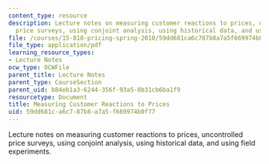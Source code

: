 ```yaml
---
content_type: resource
description: Lecture notes on measuring customer reactions to prices, uncontrolled
  price surveys, using conjoint analysis, using historical data, and using field experiments.
file: /courses/15-818-pricing-spring-2010/59dd681ca6c787b8a7a5f669974b0f77_MIT15_818S10_lec04.pdf
file_type: application/pdf
learning_resource_types:
- Lecture Notes
ocw_type: OCWFile
parent_title: Lecture Notes
parent_type: CourseSection
parent_uid: b84eb1a3-6244-356f-93a5-0b31cb6ba1f9
resourcetype: Document
title: Measuring Customer Reactions to Prices
uid: 59dd681c-a6c7-87b8-a7a5-f669974b0f77
---
```

Lecture notes on measuring customer reactions to prices, uncontrolled price surveys, using conjoint analysis, using historical data, and using field experiments.

